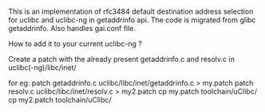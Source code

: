 This is an implementation of rfc3484 default destination address selection for uclibc and uclibc-ng in getaddrinfo api. The code is migrated from glibc getaddrinfo.
Also handles gai.conf file.



How to add it to your current uclibc-ng ?

Create a patch with the already present getaddrinfo.c and resolv.c in uclibc(-ng)/libc/inet/

for eg: 
    patch getaddrinfo.c uclibc/libc/inet/getaddrinfo.c > my.patch
    patch resolv.c uclibc/libc/inet/resolv.c > my2.patch
    cp my.patch toolchain/uClibc/
    cp my2.patch toolchain/uClibc/

